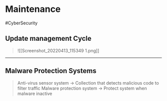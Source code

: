 # Maintenance
#CyberSecurity 
## Update management Cycle
>![[Screenshot_20220413_115349 1.png]]
----
## Malware Protection Systems
>Anti-virus sensor system $\rightarrow$ Collection that detects malicious code to filter traffic
>Malware protection system $\rightarrow$ Protect system when malware inactive